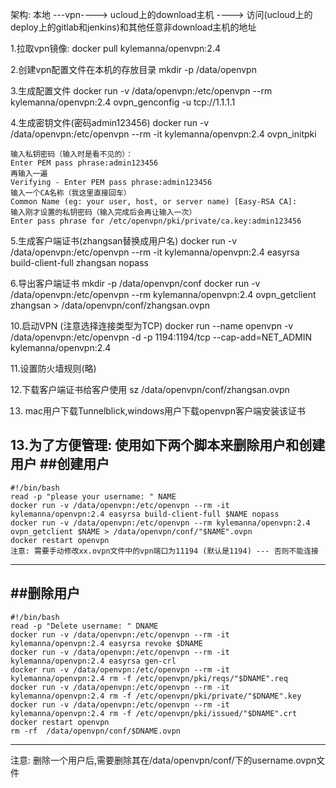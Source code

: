 

架构: 本地 ---vpn----> ucloud上的download主机 ----> 访问(ucloud上的deploy上的gitlab和jenkins)和其他任意非download主机的地址


1.拉取vpn镜像:
docker pull kylemanna/openvpn:2.4

2.创建vpn配置文件在本机的存放目录
mkdir -p /data/openvpn

3.生成配置文件
docker run -v /data/openvpn:/etc/openvpn --rm kylemanna/openvpn:2.4 ovpn_genconfig -u tcp://1.1.1.1

4.生成密钥文件(密码admin123456)
docker run -v /data/openvpn:/etc/openvpn --rm -it kylemanna/openvpn:2.4 ovpn_initpki
`````
输入私钥密码（输入时是看不见的）：
Enter PEM pass phrase:admin123456
再输入一遍
Verifying - Enter PEM pass phrase:admin123456
输入一个CA名称（我这里直接回车）
Common Name (eg: your user, host, or server name) [Easy-RSA CA]:
输入刚才设置的私钥密码（输入完成后会再让输入一次）
Enter pass phrase for /etc/openvpn/pki/private/ca.key:admin123456
`````

5.生成客户端证书(zhangsan替换成用户名)
docker run -v /data/openvpn:/etc/openvpn --rm -it kylemanna/openvpn:2.4 easyrsa build-client-full zhangsan nopass

6.导出客户端证书
mkdir -p /data/openvpn/conf
docker run -v /data/openvpn:/etc/openvpn --rm kylemanna/openvpn:2.4 ovpn_getclient zhangsan > /data/openvpn/conf/zhangsan.ovpn

10.启动VPN (注意选择连接类型为TCP)
docker run --name openvpn -v /data/openvpn:/etc/openvpn -d -p 1194:1194/tcp --cap-add=NET_ADMIN kylemanna/openvpn:2.4

11.设置防火墙规则(略)

12.下载客户端证书给客户使用
sz /data/openvpn/conf/zhangsan.ovpn


13. mac用户下载Tunnelblick,windows用户下载openvpn客户端安装该证书



13.为了方便管理: 使用如下两个脚本来删除用户和创建用户
##创建用户
-----------------------
```
#!/bin/bash
read -p "please your username: " NAME
docker run -v /data/openvpn:/etc/openvpn --rm -it kylemanna/openvpn:2.4 easyrsa build-client-full $NAME nopass
docker run -v /data/openvpn:/etc/openvpn --rm kylemanna/openvpn:2.4 ovpn_getclient $NAME > /data/openvpn/conf/"$NAME".ovpn
docker restart openvpn
注意: 需要手动修改xx.ovpn文件中的vpn端口为11194 (默认是1194) --- 否则不能连接
```
-----------------------
##删除用户
-----------------------
```
#!/bin/bash
read -p "Delete username: " DNAME
docker run -v /data/openvpn:/etc/openvpn --rm -it kylemanna/openvpn:2.4 easyrsa revoke $DNAME
docker run -v /data/openvpn:/etc/openvpn --rm -it kylemanna/openvpn:2.4 easyrsa gen-crl
docker run -v /data/openvpn:/etc/openvpn --rm -it kylemanna/openvpn:2.4 rm -f /etc/openvpn/pki/reqs/"$DNAME".req
docker run -v /data/openvpn:/etc/openvpn --rm -it kylemanna/openvpn:2.4 rm -f /etc/openvpn/pki/private/"$DNAME".key
docker run -v /data/openvpn:/etc/openvpn --rm -it kylemanna/openvpn:2.4 rm -f /etc/openvpn/pki/issued/"$DNAME".crt
docker restart openvpn
rm -rf  /data/openvpn/conf/$DNAME.ovpn
```
-----------------------
注意: 删除一个用户后,需要删除其在/data/openvpn/conf/下的username.ovpn文件




